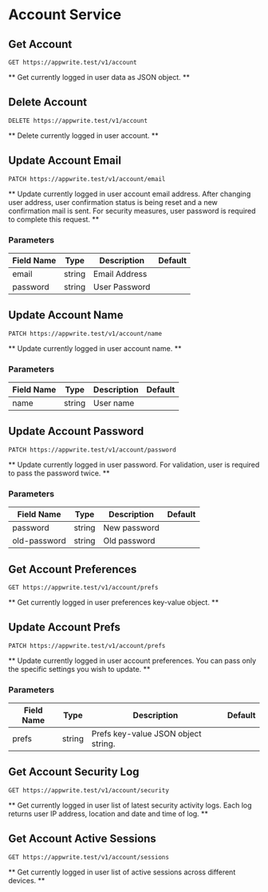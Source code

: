 # Account Service

## Get Account

```http request
GET https://appwrite.test/v1/account
```

** Get currently logged in user data as JSON object. **

## Delete Account

```http request
DELETE https://appwrite.test/v1/account
```

** Delete currently logged in user account. **

## Update Account Email

```http request
PATCH https://appwrite.test/v1/account/email
```

** Update currently logged in user account email address. After changing user address, user confirmation status is being reset and a new confirmation mail is sent. For security measures, user password is required to complete this request. **

### Parameters

| Field Name | Type | Description | Default |
| --- | --- | --- | --- |
| email | string | Email Address |  |
| password | string | User Password |  |

## Update Account Name

```http request
PATCH https://appwrite.test/v1/account/name
```

** Update currently logged in user account name. **

### Parameters

| Field Name | Type | Description | Default |
| --- | --- | --- | --- |
| name | string | User name |  |

## Update Account Password

```http request
PATCH https://appwrite.test/v1/account/password
```

** Update currently logged in user password. For validation, user is required to pass the password twice. **

### Parameters

| Field Name | Type | Description | Default |
| --- | --- | --- | --- |
| password | string | New password |  |
| old-password | string | Old password |  |

## Get Account Preferences

```http request
GET https://appwrite.test/v1/account/prefs
```

** Get currently logged in user preferences key-value object. **

## Update Account Prefs

```http request
PATCH https://appwrite.test/v1/account/prefs
```

** Update currently logged in user account preferences. You can pass only the specific settings you wish to update. **

### Parameters

| Field Name | Type | Description | Default |
| --- | --- | --- | --- |
| prefs | string | Prefs key-value JSON object string. |  |

## Get Account Security Log

```http request
GET https://appwrite.test/v1/account/security
```

** Get currently logged in user list of latest security activity logs. Each log returns user IP address, location and date and time of log. **

## Get Account Active Sessions

```http request
GET https://appwrite.test/v1/account/sessions
```

** Get currently logged in user list of active sessions across different devices. **

